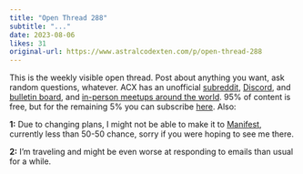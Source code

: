 ```yaml
---
title: "Open Thread 288"
subtitle: "..."
date: 2023-08-06
likes: 31
original-url: https://www.astralcodexten.com/p/open-thread-288
---
```

This is the weekly visible open thread. Post about anything you want, ask random questions, whatever. ACX has an unofficial [subreddit](https://www.reddit.com/r/slatestarcodex/), [Discord](https://discord.gg/RTKtdut), and [bulletin board](https://www.datasecretslox.com/index.php), and [in-person meetups around the world](https://www.lesswrong.com/community?filters%5B0%5D=SSC). 95% of content is free, but for the remaining 5% you can subscribe [here](https://astralcodexten.substack.com/subscribe?). Also:

 **1:** Due to changing plans, I might not be able to make it to [Manifest](https://www.manifestconference.net/), currently less than 50-50 chance, sorry if you were hoping to see me there.

 **2:** I’m traveling and might be even worse at responding to emails than usual for a while.
